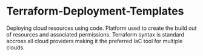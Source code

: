 # Terraform-Deployment-Templates

Deploying cloud resources using code. Platform used to create the build out of resources and associated permissions. Terraform syntax is standard accross all cloud providers making it the preferred IaC tool for multiple clouds.
